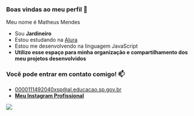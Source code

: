 ### Boas vindas ao meu perfil 🌱
Meu nome é Matheus Mendes

- Sou **Jardineiro**
- Estou estudando na [Alura](https://www.alira.com.br)
- Estou me desenvolvendo na linguagem JavaScript
- **Utilizo esse espaço para minha organização e compartilhamento dos meu projetos desenvolvidos**

### Você pode entrar em contato comigo! 📫
- 0000111492040xsp@al.educacao.sp.gov.br
- [**Meu Instagram Profissional**](https://www.instagram.com/matheusmendes_jardineiro?igsh=MXV0eW5lMmozY2Y4bQ==)

![](https://media.tenor.com/ov1d43mksEAAAAAi/sleeping-in-cat.gif)
